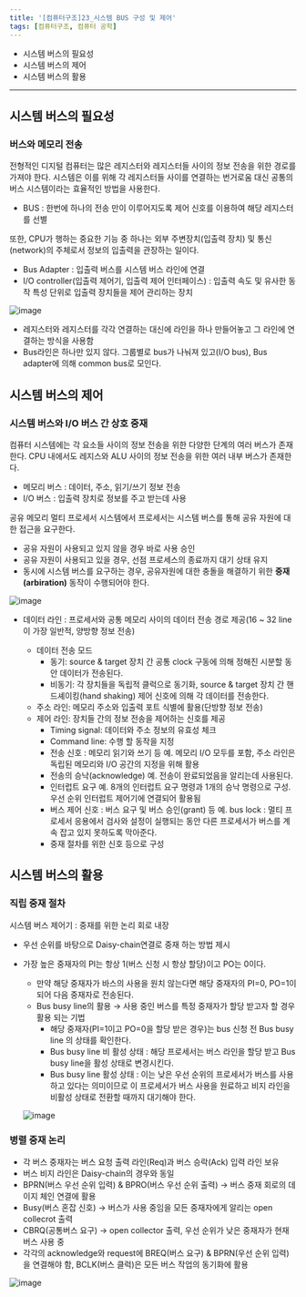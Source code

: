 ```yaml
---
title: '[컴퓨터구조]23_시스템 BUS 구성 및 제어'
tags: [컴퓨터구조, 컴퓨터 공학]
---
```


- 시스템 버스의 필요성
- 시스템 버스의 제어
- 시스템 버스의 활용

---

## 시스템 버스의 필요성

### 버스와 메모리 전송

전형적인 디지털 컴퓨터는 많은 레지스터와 레지스터들 사이의 정보 전송을 위한 경로를 가져야 한다. 시스템은 이를 위해 각 레지스터들 사이를 연결하는 번거로움 대신 공통의 버스 시스템이라는 효율적인 방법을 사용한다.

- BUS : 한번에 하나의 전송 만이 이루어지도록 제어 신호를 이용하여 해당 레지스터를 선별

또한, CPU가 행하는 중요한 기능 중 하나는 외부 주변장치(입출력 장치) 및 통신(network)의 주체로서 정보의 입출력을 관장하는 일이다.

- Bus Adapter : 입출력 버스를 시스템 버스 라인에 연결
- I/O controller(입출력 제어기, 입출력 제어 인터페이스) : 입출력 속도 및 유사한 동작 특성 단위로 입출력 장치들을 제어 관리하는 장치

![image](https://user-images.githubusercontent.com/53068706/121544332-987f5280-ca44-11eb-815a-cbcf96e297fe.png)

- 레지스터와 레지스터를 각각 연결하는 대신에 라인을 하나 만들어놓고 그 라인에 연결하는 방식을 사용함
- Bus라인은 하나만 있지 않다. 그룹별로 bus가 나눠져 있고(I/O bus), Bus adapter에 의해 common bus로 모인다.

## 시스템 버스의 제어

### 시스템 버스와 I/O 버스 간 상호 중재

컴퓨터 시스템에는 각 요소들 사이의 정보 전송을 위한 다양한 단계의 여러 버스가 존재한다. CPU 내에서도 레지스와 ALU 사이의 정보 전송을 위한 여러 내부 버스가 존재한다.

- 메모리 버스 : 데이터, 주소, 읽기/쓰기 정보 전송
- I/O 버스 : 입출력 장치로 정보를 주고 받는데 사용

공유 메모리 멀티 프로세서 시스템에서 프로세서는 시스템 버스를 통해 공유 자원에 대한 접근을 요구한다.

- 공유 자원이 사용되고 있지 않을 경우 바로 사용 승인
- 공유 자원이 사용되고 있을 경우, 선점 프로세스의 종료까지 대기 상태 유지
- 동시에 시스템 버스를 요구하는 경우, 공유자원에 대한 충돌을 해결하기 위한 **중재(arbiration)** 동작이 수행되어야 한다.

![image](https://user-images.githubusercontent.com/53068706/121544984-14799a80-ca45-11eb-8330-e5993704eafd.png)

- 데이터 라인 : 프로세서와 공통 메모리 사이의 데이터 전송 경로 제공(16 ~ 32 line이 가장 일반적, 양방향 정보 전송)

  - 데이터 전송 모드
    - 동기: source & target 장치 간 공통 clock 구동에 의해 정해진 시분할 동안 데이터가 전송된다.
    - 비동기: 각 장치들을 독립적 클럭으로 동기화, source & target 장치 간 핸드셰이킹(hand shaking) 제어 신호에 의해 각 데이터를 전송한다.
  - 주소 라인: 메모리 주소와 입출력 포트 식별에 활용(단방향 정보 전송)
  - 제어 라인: 장치들 간의 정보 전송을 제어하는 신호를 제공
    - Timing signal: 데이터와 주소 정보의 유효성 체크
    - Command line: 수행 할 동작을 지정
    - 전송 신호 : 메모리 읽기와 쓰기 등
      예. 메모리 I/O 모두를 포함, 주소 라인은 독립된 메모리와 I/O 공간의 지정을 위해 활용
    - 전송의 승낙(acknowledge)
      예. 전송이 완료되었음을 알리는데 사용된다.
    - 인터럽트 요구
      예. 8개의 인터럽트 요구 명령과 1개의 승낙 명령으로 구성. 우선 순위 인터럽트 제어기에 연결되어 활용됨
    - 버스 제어 신호 : 버스 요구 및 버스 승인(grant) 등
      예. bus lock : 멀티 프로세서 응용에서 검사와 설정이 실행되는 동안 다른 프로세서가 버스를 계속 잡고 있지 못하도록 막아준다.
    - 중재 절차를 위한 신호 등으로 구성

## 시스템 버스의 활용

### 직립 중재 절차

시스템 버스 제어기 : 중재를 위한 논리 회로 내장

- 우선 순위를 바탕으로 Daisy-chain연결로 중재 하는 방법 제시

- 가장 높은 중재자의 PI는 항상 1(버스 신청 시 항상 할당)이고 PO는 0이다.

  - 만약 해당 중재자가 바스의 사용을 원치 않는다면 해당 중재자의 PI=0, PO=1이 되어 다음 중재자로 전송된다.
  - Bus busy line의 활용 → 사용 중인 버스를 특정 중재자가 할당 받고자 할 경우 활용 되는 기법
    - 해당 중재자(PI=1이고 PO=0을 할당 받은 경우)는 bus 신청 전 Bus busy line 의 상태를 확인한다.
    - Bus busy line 비 활성 상태 : 해당 프로세서는 버스 라인을 할당 받고 Bus busy line을 활성 상태로 변경시킨다.
    - Bus busy line 활성 상태 : 이는 낮은 우선 순위의 프로세서가 버스를 사용하고 있다는 의미이므로 이 프로세서가 버스 사용을 원료하고 비지 라인을 비활성 상태로 전환할 때까지 대기해야 한다.

  ![image](https://user-images.githubusercontent.com/53068706/121546428-3e7f8c80-ca46-11eb-89b6-247adf88f20e.png)

### 병렬 중재 논리

- 각 버스 중재자는 버스 요청 출력 라인(Req)과 버스 승락(Ack) 입력 라인 보유
- 버스 비지 라인은 Daisy-chain의 경우와 동일
- BPRN(버스 우선 순위 입력) & BPRO(버스 우선 순위 출력) → 버스 중재 회로의 데이지 체인 연결에 활용
- Busy(버스 혼잡 신호) → 버스가 사용 중임을 모든 중재자에게 알리는 open collecrot 출력
- CBRQ(공통버스 요구) → open collector 출력, 우선 순위가 낮은 중재자가 현재 버스 사용 중
- 각각의 acknowledge와 request에 BREQ(버스 요구) & BPRN(우선 순위 입력)을 연결해야 함, BCLK(버스 클럭)은 모든 버스 작업의 동기화에 활용

![image](https://user-images.githubusercontent.com/53068706/121546533-522af300-ca46-11eb-9d68-6415a6fe15cd.png)
